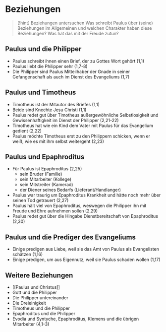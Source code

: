 # Beziehungen

> [!hint] Beziehungen untersuchen
> Was schreibt Paulus über (seine) Beziehungen im Allgemeinen und welchen Charakter haben diese Beziehungen? Was hat das mit der Freude zutun?

## Paulus und die Philipper

- Paulus schreibt ihnen einen Brief, der zu Gottes Wort gehört (1,1)
- Paulus liebt die Philipper sehr (1,7-8)
- Die Philipper sind Paulus Mitteilhaber der Gnade in seiner Gefangenschaft als auch im Dienst des Evangeliums (1,7)

## Paulus und Timotheus

- Timotheus ist der Mitautor des Briefes (1,1)
- Beide sind Knechte Jesu Christi (1,1)
- Paulus redet gut über Timotheus außergewöhnliche Selbstlosigkeit und Gewissenhaftigkeit im Dienst der Philipper (2,21-22)
- Timotheus hat wie ein Kind dem Vater mit Paulus für das Evangelium gedient (2,22)
- Paulus möchte Timotheus erst zu den Philippern schicken, wenn er weiß, wie es mit ihm selbst weitergeht (2,23)

## Paulus und Epaphroditus

- Für Paulus ist Epaphroditus (2,25)
	- sein Bruder (Familie)
	- sein Mitarbeiter (Kollege)
	- sein Mitstreiter (Kamerad)
	- der Diener seines Bedarfs (Lieferant/Handlanger)
- Paulus war traurig um Epaphroditus Krankheit und hätte noch mehr über seinen Tod getrauert (2,27)
- Paulus hält viel von Epaphroditus, weswegen die Philipper ihn mit Freude und Ehre aufnehmen sollen (2,29)
- Paulus redet gut über die Hingabe Dienstbereitschaft von Epaphroditus (2,30)

## Paulus und die Prediger des Evangeliums

- Einige predigen aus Liebe, weil sie das Amt von Paulus als Evangelisten schätzen (1,16)
- Einige predigen, um aus Eigennutz, weil sie Paulus schaden wollen (1,17)

## Weitere Beziehungen

- [[Paulus und Christus]]
- Gott und die Philipper
- Die Philipper untereinander
- Die Dreieinigkeit
- Timotheus und die Philipper
- Epaphroditus und die Philipper
- Evodia und Syntyche, Epaphroditus, Klemens und die übrigen Mitarbeiter (4,1-3)